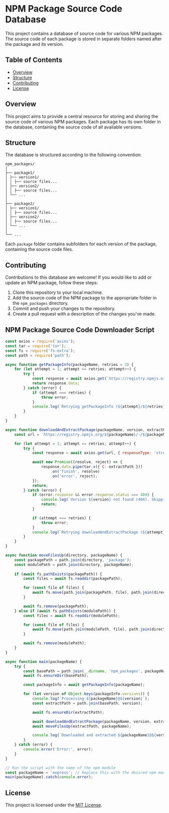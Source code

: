 # NPM Package Source Code Database

This project contains a database of source code for various NPM packages. The source code of each package is stored in separate folders named after the package and its version.

## Table of Contents

- [Overview](#overview)
- [Structure](#structure)
- [Contributing](#contributing)
- [License](#license)

## Overview

This project aims to provide a central resource for storing and sharing the source code of various NPM packages. Each package has its own folder in the database, containing the source code of all available versions.

## Structure

The database is structured according to the following convention:

```
npm_packages/
│
├── package1/
│ ├── version1/
│ │ ├── source files...
│ ├── version2/
│ │ ├── source files...
│ └── ...
│
├── package2/
│ ├── version1/
│ │ ├── source files...
│ ├── version2/
│ │ ├── source files...
│ └── ...
│
└── ...
```

Each `package` folder contains subfolders for each version of the package, containing the source code files.

## Contributing

Contributions to this database are welcome! If you would like to add or update an NPM package, follow these steps:

1. Clone this repository to your local machine.
2. Add the source code of the NPM package to the appropriate folder in the `npm_packages` directory.
3. Commit and push your changes to the repository.
4. Create a pull request with a description of the changes you've made.

## NPM Package Source Code Downloader Script

```javascript
const axios = require('axios');
const tar = require('tar');
const fs = require('fs-extra');
const path = require('path');

async function getPackageInfo(packageName, retries = 3) {
    for (let attempt = 1; attempt <= retries; attempt++) {
        try {
            const response = await axios.get(`https://registry.npmjs.org/${packageName}`, { timeout: 10000 });
            return response.data;
        } catch (error) {
            if (attempt === retries) {
                throw error;
            }
            console.log(`Retrying getPackageInfo (${attempt}/${retries})...`);
        }
    }
}

async function downloadAndExtractPackage(packageName, version, extractPath, retries = 3) {
    const url = `https://registry.npmjs.org/${packageName}/-/${packageName}-${version}.tgz`;

    for (let attempt = 1; attempt <= retries; attempt++) {
        try {
            const response = await axios.get(url, { responseType: 'stream', timeout: 10000 });

            await new Promise((resolve, reject) => {
                response.data.pipe(tar.x({ C: extractPath }))
                    .on('finish', resolve)
                    .on('error', reject);
            });
            return;
        } catch (error) {
            if (error.response && error.response.status === 404) {
                console.log(`Version ${version} not found (404). Skipping...`);
                return; 
            }

            if (attempt === retries) {
                throw error;
            }
            console.log(`Retrying downloadAndExtractPackage (${attempt}/${retries})...`);
        }
    }
}

async function moveFilesUp(directory, packageName) {
    const packagePath = path.join(directory, 'package');
    const modulePath = path.join(directory, packageName);
    
    if (await fs.pathExists(packagePath)) {
        const files = await fs.readdir(packagePath);

        for (const file of files) {
            await fs.move(path.join(packagePath, file), path.join(directory, file));
        }

        await fs.remove(packagePath);
    } else if (await fs.pathExists(modulePath)) {
        const files = await fs.readdir(modulePath);

        for (const file of files) {
            await fs.move(path.join(modulePath, file), path.join(directory, file));
        }

        await fs.remove(modulePath);
    }
}

async function main(packageName) {
    try {
        const basePath = path.join(__dirname, 'npm_packages', packageName);
        await fs.ensureDir(basePath);

        const packageInfo = await getPackageInfo(packageName);

        for (let version of Object.keys(packageInfo.versions)) {
            console.log(`Processing ${packageName}@${version}`);
            const extractPath = path.join(basePath, version);

            await fs.ensureDir(extractPath);

            await downloadAndExtractPackage(packageName, version, extractPath);
            await moveFilesUp(extractPath, packageName);

            console.log(`Downloaded and extracted ${packageName}@${version} to ${extractPath}`);
        }
    } catch (error) {
        console.error('Error:', error);
    }
}

// Run the script with the name of the npm module
const packageName = 'express'; // Replace this with the desired npm module
main(packageName).catch(console.error);
```

## License

This project is licensed under the [MIT License](LICENSE).

